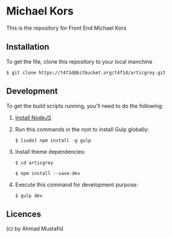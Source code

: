 # Michael Kors
This is the repository for Front End Michael Kors

## Installation
To get the file, clone this repository to your local manchine

`$ git clone https://t4f1d@bitbucket.org/t4f1d/articgrey.git `

## Development
To get the build scripts running, you'll need to do the following:

1. [Install NodeJS](https://nodejs.org/)
2. Run this commands in the root to install Gulp globally:

    `$ [sudo] npm install -g gulp`

3. Install theme dependencies:

    `$ cd articgrey`

    `$ npm install --save-dev`

4. Execute this command for development purpose:

    `$ gulp dev`

    
## Licences
(c) by Ahmad Mustafid